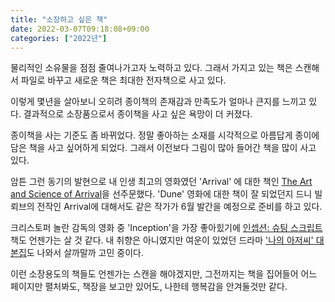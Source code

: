 ```yaml
---
title: "소장하고 싶은 책"
date: 2022-03-07T09:18:08+09:00
categories: ["2022년"]
---
```


물리적인 소유물을 점점 줄여나가고자 노력하고 있다. 그래서 가지고 있는 책은 스캔해서 파일로 바꾸고 새로운 책은 최대한 전자책으로 사고 있다.

이렇게 몇년을 살아보니 오히려 종이책의 존재감과 만족도가 얼마나 큰지를 느끼고 있다. 결과적으로 소장품으로서 종이책을 사고 싶은 욕망이 더 커졌다.

종이책을 사는 기준도 좀 바뀌었다.
정말 좋아하는 소재를 시각적으로 아름답게 종이에 담은 책을 사고 싶어하게 되었다. 그래서 이전보다 그림이 많아 들어간 책을 많이 사고 있다.

암튼 그런 동기의 발현으로 내 인생 최고의 영화였던 'Arrival' 에 대한 책인 [The Art and Science of Arrival](https://www.amazon.com/gp/product/1789098467/ref=ppx_yo_dt_b_asin_title_o00_s00?ie=UTF8&psc=1)을 선주문했다. 'Dune' 영화에 대한 책이 잘 되었던지 드니 빌뢰브의 전작인 Arrival에 대해서도 같은 작가가 6월 발간을 예정으로 준비를 하고 있다.

크리스토퍼 놀란 감독의 영화 중 'Inception'을 가장 좋아힜기에 [인셉션: 슈팅 스크립트](http://www.yes24.com/product/goods/76146091) 책도 언젠가는 살 것 같다.
내 취향은 아니였지만 여운이 있었던 드라마 ['나의 아저씨' 대본집](http://www.yes24.com/product/goods/107850084)도 나와서 살까말까 고민 중이다.

이런 소장용도의 책들도 언젠가는 스캔을 해야겠지만, 그전까지는 책을 집어들어 어느 페이지만 펼처봐도, 책장을 보고만 있어도, 나한테 행복감을 안겨둘것만 같다.